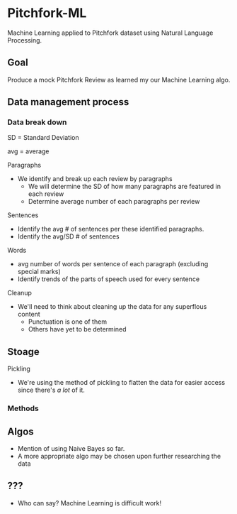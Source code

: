 # Pitchfork-ML
Machine Learning applied to Pitchfork dataset using Natural Language Processing.

## Goal
Produce a mock Pitchfork Review as learned my our Machine Learning algo.

## Data management process

### Data break down
  
  SD = Standard Deviation
  
  avg = average
  
  Paragraphs
  
  - We identify and break up each review by paragraphs
    - We will determine the SD of how many paragraphs are featured in each review
    - Determine average number of each paragraphs per review
  
  Sentences
  
  - Identify the avg # of sentences per these identified paragraphs.
  - Identify the avg/SD # of sentences
  
  Words
   
   - avg number of words per sentence of each paragraph (excluding special marks)
   - Identify trends of the parts of speech used for every sentence
   
  Cleanup
  
  - We'll need to think about cleaning up the data for any superflous content
    - Punctuation is one of them
    - Others have yet to be determined

## Stoage
  Pickling
   - We're using the method of pickling to flatten the data for easier access since there's _a lot_ of it.

### Methods

## Algos
   
   - Mention of using Naive Bayes so far.
   - A more appropriate algo may be chosen upon further researching the data
   
## ???
   
   - Who can say? Machine Learning is difficult work!
   
